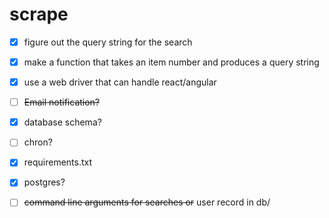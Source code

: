 # scrape
- [x] figure out the query string for the search
- [x] make a function that takes an item number and produces a query string
- [x] use a web driver that can handle react/angular
- [ ] ~~Email notification?~~
- [x] database schema?
- [ ] chron?
- [x] requirements.txt
- [x] postgres?
- [ ] ~~command line arguments for searches or~~ user record in db/

